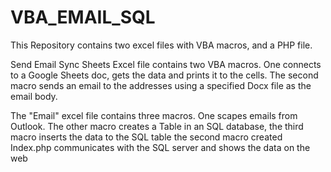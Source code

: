 # VBA_EMAIL_SQL
This Repository contains two excel files with VBA macros, and a PHP file.

Send Email Sync Sheets Excel file contains two VBA macros. One connects to a Google Sheets doc, gets the data and prints it to the cells.
  The second macro sends an email to the addresses using a specified Docx file as the email body.
  
The "Email" excel file contains three macros. One scapes emails from Outlook. The other macro creates a Table in an SQL database,
  the third macro inserts the data to the SQL table the second macro created
Index.php communicates with the SQL server and shows the data on the web 
 
